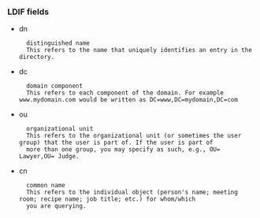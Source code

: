 ### LDIF fields

- dn

		distinguished name
		This refers to the name that uniquely identifies an entry in the directory.

- dc

		domain component
		This refers to each component of the domain. For example www.mydomain.com would be written as DC=www,DC=mydomain,DC=com
	
- ou

		organizational unit
		This refers to the organizational unit (or sometimes the user group) that the user is part of. If the user is part of 
		more than one group, you may specify as such, e.g., OU= Lawyer,OU= Judge.

- cn

		common name
		This refers to the individual object (person's name; meeting room; recipe name; job title; etc.) for whom/which
		you are querying.
